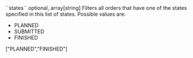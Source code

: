 <tr>
	
<td style="padding-left:20px;">``states``</td>
	
<td>optional, array[string]</td>
	
<td>Filters all orders that have one of the states specified in this list of states.
Possible values are:

<ul>
<li>PLANNED</li>
<li>SUBMITTED</li>
<li>FINISHED</li>
</ul>

</td><td>["PLANNED","FINISHED"]
</td>
	
<td></td>
	
</tr>
